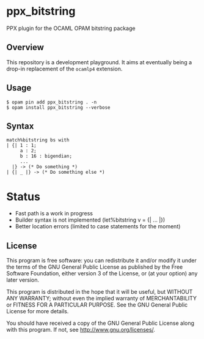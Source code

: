 # ppx_bitstring

PPX plugin for the OCAML OPAM bitstring package

## Overview

This repository is a development playground. It aims at eventually being
a drop-in replacement of the `ocamlp4` extension.

## Usage

    $ opam pin add ppx_bitstring . -n
    $ opam install ppx_bitstring --verbose

## Syntax

    match%bitstring bs with
    | {| 1 : 1;
         a : 2;
         b : 16 : bigendian;
         ...
      |} -> (* Do something *)
    | {| _ |} -> (* Do something else *)

# Status

* Fast path is a work in progress
* Builder syntax is not implemented (let%bitstring v = {| ... |})
* Better location errors (limited to case statements for the moment)

## License

This program is free software: you can redistribute it and/or modify
it under the terms of the GNU General Public License as published by
the Free Software Foundation, either version 3 of the License, or
(at your option) any later version.

This program is distributed in the hope that it will be useful,
but WITHOUT ANY WARRANTY; without even the implied warranty of
MERCHANTABILITY or FITNESS FOR A PARTICULAR PURPOSE.  See the
GNU General Public License for more details.

You should have received a copy of the GNU General Public License
along with this program.  If not, see <http://www.gnu.org/licenses/>.

